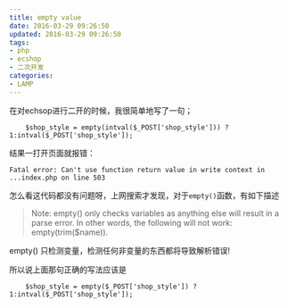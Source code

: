 ```yaml
---
title: empty value
date: 2016-03-29 09:26:50
updated: 2016-03-29 09:26:50
tags: 
- php
- ecshop
- 二次开发
categories: 
- LAMP
---
```


在对echsop进行二开的时候，我很简单地写了一句；

```
	$shop_style = empty(intval($_POST['shop_style'])) ? 1:intval($_POST['shop_style']);
```

结果一打开页面就报错：
<!--more-->
```
Fatal error: Can't use function return value in write context in ...index.php on line 503
```

怎么看这代码都没有问题呀，上网搜索才发现，对于`empty()`函数，有如下描述

>Note: empty() only checks variables as anything else will result in a parse error. In other words, the following will not work: empty(trim($name)).

empty() 只检测变量，检测任何非变量的东西都将导致解析错误!

所以说上面那句正确的写法应该是

```
	$shop_style = empty($_POST['shop_style']) ? 1:intval($_POST['shop_style']);
```